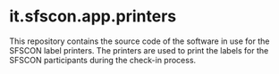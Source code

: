 # it.sfscon.app.printers

This repository contains the source code of the software in use for the SFSCON label printers. The printers are used to print the labels for the SFSCON participants during the check-in process.
